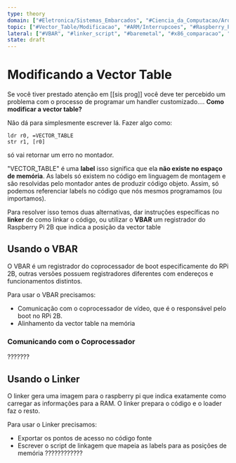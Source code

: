 ```yaml
---
type: theory
domain: ["#Eletronica/Sistemas_Embarcados", "#Ciencia_da_Computacao/Arquitetura_de_Computadores", "#Ciencia_da_Computacao/Programacao_de_Baixo_Nivel"]
topic: ["#Vector_Table/Modificacao", "#ARM/Interrupcoes", "#Raspberry_Pi/Boot_Process"]
lateral: ["#VBAR", "#linker_script", "#baremetal", "#x86_comparacao", "#labels_assembly", "#coprocessador_video"]
state: draft
---
```


# Modificando a Vector Table
Se você tiver prestado atenção em [[sis prog]] você deve ter percebido um problema com o processo de programar um handler customizado.... **Como modificar a vector table?**

Não dá para simplesmente escrever lá. Fazer algo como:
```armasm
ldr r0, =VECTOR_TABLE
str r1, [r0]
```
só vai retornar um erro no montador.

"VECTOR_TABLE" é uma **label** isso significa que ela **não existe no espaço de memória**. As labels só existem no código em linguagem de montagem e são resolvidas pelo montador antes de produzir código objeto. Assim, só podemos referenciar labels no código que nós mesmos programamos (ou importamos).

Para resolver isso temos duas alternativas, dar instruções específicas no **linker** de como linkar o código, ou utilizar o **VBAR** um registrador do Raspberry Pi 2B que indica a posição da vector table

## Usando o VBAR
O VBAR é um registrador do coprocessador de boot especificamente do RPi 2B, outras versões possuem registradores diferentes com endereços e funcionamentos distintos.

Para usar o VBAR precisamos:
- Comunicação com o coprocessador de vídeo, que é o responsável pelo boot no RPi 2B.
- Alinhamento da vector table na memória

### Comunicando com o Coprocessador
???????
## Usando o Linker
O linker gera uma imagem para o raspberry pi que indica exatamente como carregar as informações para a RAM. O linker prepara o código e o loader faz o resto.

Para usar o Linker precisamos:
- Exportar os pontos de acesso no código fonte
- Escrever o script de linkagem que mapeia as labels para as posições de memória
????????????